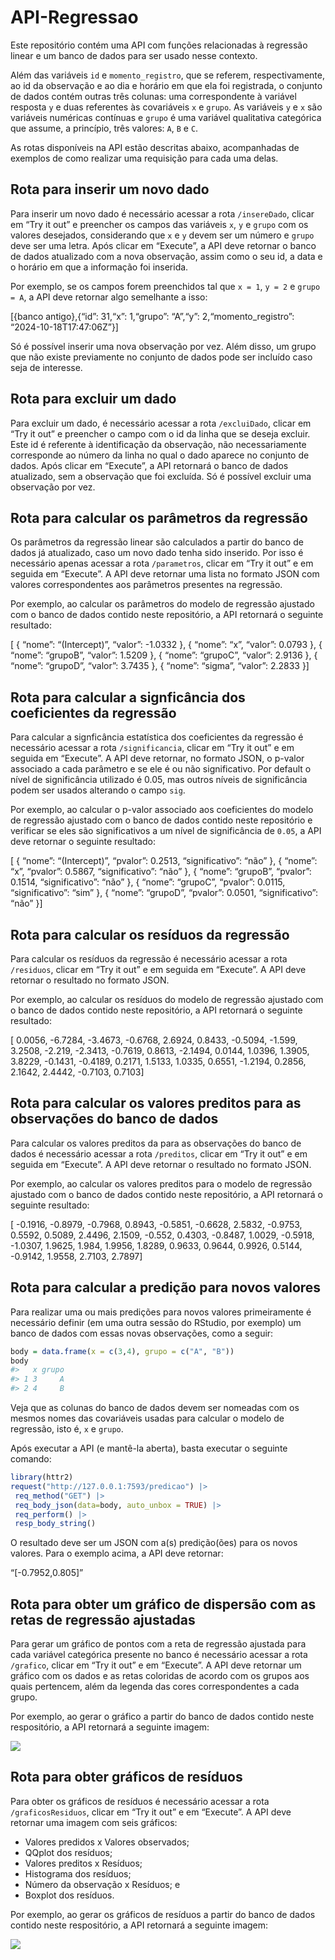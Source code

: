 
# API-Regressao

Este repositório contém uma API com funções relacionadas à regressão
linear e um banco de dados para ser usado nesse contexto.

Além das variáveis `id` e `momento_registro`, que se referem,
respectivamente, ao id da observação e ao dia e horário em que ela foi
registrada, o conjunto de dados contém outras três colunas: uma
correspondente à variável resposta `y` e duas referentes às covariáveis
`x` e `grupo`. As variáveis `y` e `x` são variáveis numéricas contínuas
e `grupo` é uma variável qualitativa categórica que assume, a princípio,
três valores: `A`, `B` e `C`.

As rotas disponíveis na API estão descritas abaixo, acompanhadas de
exemplos de como realizar uma requisição para cada uma delas.

## Rota para inserir um novo dado

Para inserir um novo dado é necessário acessar a rota `/insereDado`,
clicar em “Try it out” e preencher os campos das variáveis `x`, `y` e
`grupo` com os valores desejados, considerando que `x` e `y` devem ser
um número e `grupo` deve ser uma letra. Após clicar em “Execute”, a API
deve retornar o banco de dados atualizado com a nova observação, assim
como o seu id, a data e o horário em que a informação foi inserida.

Por exemplo, se os campos forem preenchidos tal que `x = 1`, `y = 2` e
`grupo = A`, a API deve retornar algo semelhante a isso:

\[{banco antigo},{“id”: 31,“x”: 1,“grupo”: “A”,“y”:
2,“momento_registro”: “2024-10-18T17:47:06Z”}\]

Só é possível inserir uma nova observação por vez. Além disso, um grupo
que não existe previamente no conjunto de dados pode ser incluído caso
seja de interesse.

## Rota para excluir um dado

Para excluir um dado, é necessário acessar a rota `/excluiDado`, clicar
em “Try it out” e preencher o campo com o id da linha que se deseja
excluir. Este id é referente à identificação da observação, não
necessariamente corresponde ao número da linha no qual o dado aparece no
conjunto de dados. Após clicar em “Execute”, a API retornará o banco de
dados atualizado, sem a observação que foi excluída. Só é possível
excluir uma observação por vez.

## Rota para calcular os parâmetros da regressão

Os parâmetros da regressão linear são calculados a partir do banco de
dados já atualizado, caso um novo dado tenha sido inserido. Por isso é
necessário apenas acessar a rota `/parametros`, clicar em “Try it out” e
em seguida em “Execute”. A API deve retornar uma lista no formato JSON
com valores correspondentes aos parâmetros presentes na regressão.

Por exemplo, ao calcular os parâmetros do modelo de regressão ajustado
com o banco de dados contido neste repositório, a API retornará o
seguinte resultado:

\[ { “nome”: “(Intercept)”, “valor”: -1.0332 }, { “nome”: “x”, “valor”:
0.0793 }, { “nome”: “grupoB”, “valor”: 1.5209 }, { “nome”: “grupoC”,
“valor”: 2.9136 }, { “nome”: “grupoD”, “valor”: 3.7435 }, { “nome”:
“sigma”, “valor”: 2.2833 }\]

## Rota para calcular a signficância dos coeficientes da regressão

Para calcular a signficância estatística dos coeficientes da regressão é
necessário acessar a rota `/significancia`, clicar em “Try it out” e em
seguida em “Execute”. A API deve retornar, no formato JSON, o p-valor
associado a cada parâmetro e se ele é ou não significativo. Por default
o nível de significância utilizado é 0.05, mas outros níveis de
significância podem ser usados alterando o campo `sig`.

Por exemplo, ao calcular o p-valor associado aos coeficientes do modelo
de regressão ajustado com o banco de dados contido neste repositório e
verificar se eles são significativos a um nível de significância de
`0.05`, a API deve retornar o seguinte resultado:

\[ { “nome”: “(Intercept)”, “pvalor”: 0.2513, “significativo”: “não” },
{ “nome”: “x”, “pvalor”: 0.5867, “significativo”: “não” }, { “nome”:
“grupoB”, “pvalor”: 0.1514, “significativo”: “não” }, { “nome”:
“grupoC”, “pvalor”: 0.0115, “significativo”: “sim” }, { “nome”:
“grupoD”, “pvalor”: 0.0501, “significativo”: “não” }\]

## Rota para calcular os resíduos da regressão

Para calcular os resíduos da regressão é necessário acessar a rota
`/residuos`, clicar em “Try it out” e em seguida em “Execute”. A API
deve retornar o resultado no formato JSON.

Por exemplo, ao calcular os resíduos do modelo de regressão ajustado com
o banco de dados contido neste repositório, a API retornará o seguinte
resultado:

\[ 0.0056, -6.7284, -3.4673, -0.6768, 2.6924, 0.8433, -0.5094, -1.599,
3.2508, -2.219, -2.3413, -0.7619, 0.8613, -2.1494, 0.0144, 1.0396,
1.3905, 3.8229, -0.1431, -0.4189, 0.2171, 1.5133, 1.0335, 0.6551,
-1.2194, 0.2856, 2.1642, 2.4442, -0.7103, 0.7103\]

## Rota para calcular os valores preditos para as observações do banco de dados

Para calcular os valores preditos da para as observações do banco de
dados é necessário acessar a rota `/preditos`, clicar em “Try it out” e
em seguida em “Execute”. A API deve retornar o resultado no formato
JSON.

Por exemplo, ao calcular os valores preditos para o modelo de regressão
ajustado com o banco de dados contido neste repositório, a API retornará
o seguinte resultado:

\[ -0.1916, -0.8979, -0.7968, 0.8943, -0.5851, -0.6628, 2.5832, -0.9753,
0.5592, 0.5089, 2.4496, 2.1509, -0.552, 0.4303, -0.8487, 1.0029,
-0.5918, -1.0307, 1.9625, 1.984, 1.9956, 1.8289, 0.9633, 0.9644, 0.9926,
0.5144, -0.9142, 1.9558, 2.7103, 2.7897\]

## Rota para calcular a predição para novos valores

Para realizar uma ou mais predições para novos valores primeiramente é
necessário definir (em uma outra sessão do RStudio, por exemplo) um
banco de dados com essas novas observações, como a seguir:

``` r
body = data.frame(x = c(3,4), grupo = c("A", "B"))
body
#>   x grupo
#> 1 3     A
#> 2 4     B
```

Veja que as colunas do banco de dados devem ser nomeadas com os mesmos
nomes das covariáveis usadas para calcular o modelo de regressão, isto
é, `x` e `grupo`.

Após executar a API (e mantê-la aberta), basta executar o seguinte
comando:

``` r
library(httr2)
request("http://127.0.0.1:7593/predicao") |>
 req_method("GET") |>
 req_body_json(data=body, auto_unbox = TRUE) |>
 req_perform() |>
 resp_body_string()
```

O resultado deve ser um JSON com a(s) predição(ões) para os novos
valores. Para o exemplo acima, a API deve retornar:

“\[-0.7952,0.805\]”

## Rota para obter um gráfico de dispersão com as retas de regressão ajustadas

Para gerar um gráfico de pontos com a reta de regressão ajustada para
cada variável categórica presente no banco é necessário acessar a rota
`/grafico`, clicar em “Try it out” e em “Execute”. A API deve retornar
um gráfico com os dados e as retas coloridas de acordo com os grupos aos
quais pertencem, além da legenda das cores correspondentes a cada grupo.

Por exemplo, ao gerar o gráfico a partir do banco de dados contido neste
respositório, a API retornará a seguinte imagem:

![](README_files/figure-gfm/unnamed-chunk-4-1.png)<!-- -->

## Rota para obter gráficos de resíduos

Para obter os gráficos de resíduos é necessário acessar a rota
`/graficosResiduos`, clicar em “Try it out” e em “Execute”. A API deve
retornar uma imagem com seis gráficos:

- Valores predidos x Valores observados;
- QQplot dos resíduos;
- Valores preditos x Resíduos;
- Histograma dos resíduos;
- Número da observação x Resíduos; e
- Boxplot dos resíduos.

Por exemplo, ao gerar os gráficos de resíduos a partir do banco de dados
contido neste respositório, a API retornará a seguinte imagem:

![](README_files/figure-gfm/unnamed-chunk-5-1.png)<!-- -->

